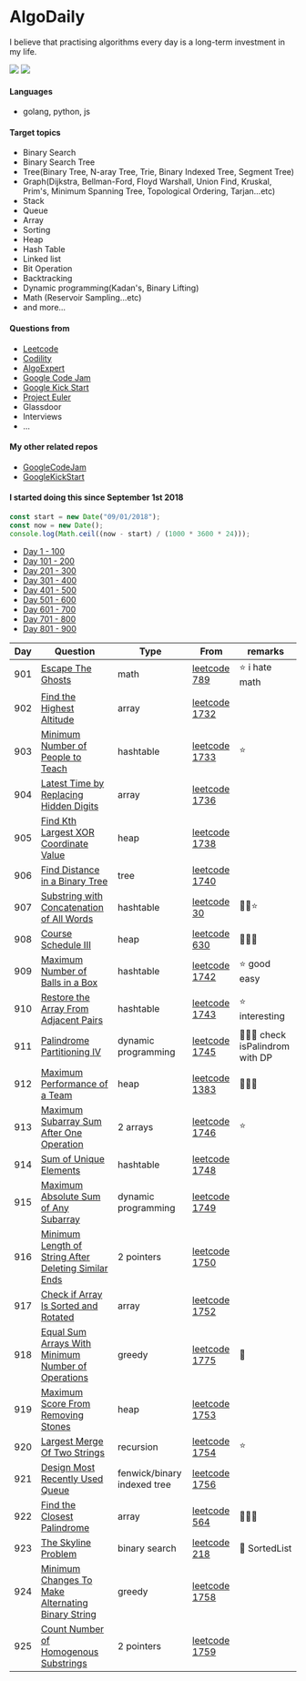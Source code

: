 # AlgoDaily

I believe that practising algorithms every day is a long-term investment in my life.

[![](https://lc.coding.gs/v1/ranking/calvinchankf.svg?logo=leetcode)](https://leetcode.com/calvinchankf/)
[![](https://lc.coding.gs/v1/solved/calvinchankf.svg?logo=leetcode)](https://leetcode.com/calvinchankf/)

#### Languages

-   golang, python, js

#### Target topics

-   Binary Search
-   Binary Search Tree
-   Tree(Binary Tree, N-aray Tree, Trie, Binary Indexed Tree, Segment Tree)
-   Graph(Dijkstra, Bellman-Ford, Floyd Warshall, Union Find, Kruskal, Prim's, Minimum Spanning Tree, Topological Ordering, Tarjan...etc)
-   Stack
-   Queue
-   Array
-   Sorting
-   Heap
-   Hash Table
-   Linked list
-   Bit Operation
-   Backtracking
-   Dynamic programming(Kadan's, Binary Lifting)
-   Math (Reservoir Sampling...etc)
-   and more...

#### Questions from

-   [Leetcode](https://leetcode.com)
-   [Codility](https://app.codility.com/programmers/lessons/)
-   [AlgoExpert](https://www.algoexpert.io)
-   [Google Code Jam](https://codingcompetitions.withgoogle.com/codejam)
-   [Google Kick Start](https://codingcompetitions.withgoogle.com/kickstart/)
-   [Project Euler](https://projecteuler.net)
-   Glassdoor
-   Interviews
-   ...

#### My other related repos

-   [GoogleCodeJam](https://github.com/calvinchankf/GoogleCodeJam)
-   [GoogleKickStart](https://github.com/calvinchankf/GoogleKickStart)

#### I started doing this since September 1st 2018

```js
const start = new Date("09/01/2018");
const now = new Date();
console.log(Math.ceil((now - start) / (1000 * 3600 * 24)));
```

-   [Day 1 - 100](./markdowns/day1-100.md)
-   [Day 101 - 200](./markdowns/day101-200.md)
-   [Day 201 - 300](./markdowns/day201-300.md)
-   [Day 301 - 400](./markdowns/day301-400.md)
-   [Day 401 - 500](./markdowns/day401-500.md)
-   [Day 501 - 600](./markdowns/day501-600.md)
-   [Day 601 - 700](./markdowns/day601-700.md)
-   [Day 701 - 800](./markdowns/day701-800.md)
-   [Day 801 - 900](./markdowns/day801-900.md)

| Day | Question                                                                                            | Type                | From                                                                                     | remarks                          |
| --- | --------------------------------------------------------------------------------------------------- | ------------------- | ---------------------------------------------------------------------------------------- | -------------------------------- |
| 901 | [Escape The Ghosts](/leetcode/789-escape-the-ghosts)                                                | math                | [leetcode 789](https://leetcode.com/problems/escape-the-ghosts/)                         | ⭐️ i hate math                  |
| 902 | [Find the Highest Altitude](/leetcode/1732-find-the-highest-altitude)                               | array               | [leetcode 1732](https://leetcode.com/problems/find-the-highest-altitude/)                |                                  |
| 903 | [Minimum Number of People to Teach](/leetcode/1733-minimum-number-of-people-to-teach)               | hashtable           | [leetcode 1733](https://leetcode.com/problems/minimum-number-of-people-to-teach/)        | ⭐️                              |
| 904 | [Latest Time by Replacing Hidden Digits](/leetcode/1736-latest-time-by-replacing-hidden-digits)     | array               | [leetcode 1736](https://leetcode.com/problems/latest-time-by-replacing-hidden-digits/)   |                                  |
| 905 | [Find Kth Largest XOR Coordinate Value](/leetcode/1738-find-kth-largest-xor-coordinate-value)       | heap                | [leetcode 1738](https://leetcode.com/problems/find-kth-largest-xor-coordinate-value/)    |                                  |
| 906 | [Find Distance in a Binary Tree](/leetcode/1740-find-distance-in-a-binary-tree)                     | tree                | [leetcode 1740](https://leetcode.com/problems/find-distance-in-a-binary-tree/)           |                                  |
| 907 | [Substring with Concatenation of All Words](/leetcode/30-substring-with-concatenation-of-all-words) | hashtable           | [leetcode 30](https://leetcode.com/problems/substring-with-concatenation-of-all-words/)  | 📌🤔⭐️                          |
| 908 | [Course Schedule III](/leetcode/630-course-schedule-iii)                                            | heap                | [leetcode 630](https://leetcode.com/problems/course-schedule-iii/)                       | 📌📌📌                           |
| 909 | [Maximum Number of Balls in a Box](/leetcode/1742-maximum-number-of-balls-in-a-box)                 | hashtable           | [leetcode 1742](https://leetcode.com/problems/maximum-number-of-balls-in-a-box/)         | ⭐️ good easy                    |
| 910 | [Restore the Array From Adjacent Pairs](/leetcode/1743-restore-the-array-from-adjacent-pairs)       | hashtable           | [leetcode 1743](https://leetcode.com/problems/restore-the-array-from-adjacent-pairs/)    | ⭐️ interesting                  |
| 911 | [Palindrome Partitioning IV](/leetcode/1745-palindrome-partitioning-iv/)                            | dynamic programming | [leetcode 1745](https://leetcode.com/problems/palindrome-partitioning-iv/)               | 📌📌📌 check isPalindrom with DP |
| 912 | [Maximum Performance of a Team](/leetcode/1383-maximum-performance-of-a-team)                       | heap                | [leetcode 1383](https://leetcode.com/problems/maximum-performance-of-a-team/)            | 📌📌📌                           |
| 913 | [Maximum Subarray Sum After One Operation](/leetcode/1746-maximum-subarray-sum-after-one-operation) | 2 arrays            | [leetcode 1746](https://leetcode.com/problems/maximum-subarray-sum-after-one-operation/) | ⭐️                              |
| 914 | [Sum of Unique Elements](leetcode/1748-sum-of-unique-elements)                                                                              | hashtable           | [leetcode 1748](https://leetcode.com/problems/sum-of-unique-elements/)                                       |                                                 |
| 915 | [Maximum Absolute Sum of Any Subarray](leetcode/1749-maximum-absolute-sum-of-any-subarray)                                                  | dynamic programming | [leetcode 1749](https://leetcode.com/problems/maximum-absolute-sum-of-any-subarray/)                         |                                                 |
| 916 | [Minimum Length of String After Deleting Similar Ends](leetcode/1750-minimum-length-of-string-after-deleting-similar-ends)                  | 2 pointers          | [leetcode 1750](https://leetcode.com/problems/minimum-length-of-string-after-deleting-similar-ends/)         |                                                 |
| 917 | [Check if Array Is Sorted and Rotated](leetcode/1752-check-if-array-is-sorted-and-rotated)                                                  | array               | [leetcode 1752](https://leetcode.com/problems/check-if-array-is-sorted-and-rotated/)                         |                                                 |
| 918 | [Equal Sum Arrays With Minimum Number of Operations](leetcode/1775-equal-sum-arrays-with-minimum-number-of-operations)                                                  | greedy               | [leetcode 1775](https://leetcode.com/problems/equal-sum-arrays-with-minimum-number-of-operations/)                         | 📌                                                |
| 919 | [Maximum Score From Removing Stones](leetcode/1753-maximum-score-from-removing-stones)                                                      | heap                | [leetcode 1753](https://leetcode.com/problems/maximum-score-from-removing-stones/)                           |                                                 |
| 920 | [Largest Merge Of Two Strings](/leetcode/1754-largest-merge-of-two-strings)                                                                 | recursion           | [leetcode 1754](https://leetcode.com/problems/largest-merge-of-two-strings/)                                 | ⭐️                                             |
| 921 | [Design Most Recently Used Queue](/leetcode/1756-design-most-recently-used-queue)                                                           | fenwick/binary indexed tree | [leetcode 1756](https://leetcode.com/problems/design-most-recently-used-queue/)                              |                                                 |
| 922 | [Find the Closest Palindrome](/leetcode/564-find-the-closest-palindrome)                                                                    | array               | [leetcode 564](https://leetcode.com/problems/find-the-closest-palindrome/)                                   | 📌📌📌                                          |
| 923 | [The Skyline Problem](/leetcode/218-the-skyline-problem)                                                                                    | binary search             | [leetcode 218](https://leetcode.com/problems/the-skyline-problem/)                                           | 📌 SortedList                                   |
| 924 | [Minimum Changes To Make Alternating Binary String](/leetcode/1758-minimum-changes-to-make-alternating-binary-string)                       | greedy                    | [leetcode 1758](https://leetcode.com/problems/minimum-changes-to-make-alternating-binary-string/)            |                                                 |
| 925 | [Count Number of Homogenous Substrings](/leetcode/1759-count-number-of-homogenous-substrings)                                               | 2 pointers                | [leetcode 1759](https://leetcode.com/problems/count-number-of-homogenous-substrings/)                        |                                                 |
